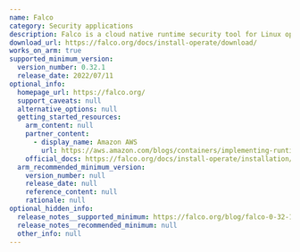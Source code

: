 ```yaml
---
name: Falco
category: Security applications
description: Falco is a cloud native runtime security tool for Linux operating systems.
download_url: https://falco.org/docs/install-operate/download/
works_on_arm: true
supported_minimum_version:
  version_number: 0.32.1
  release_date: 2022/07/11
optional_info:
  homepage_url: https://falco.org/
  support_caveats: null
  alternative_options: null
  getting_started_resources:
    arm_content: null
    partner_content:
      - display_name: Amazon AWS
        url: https://aws.amazon.com/blogs/containers/implementing-runtime-security-in-amazon-eks-using-cncf-falco/
    official_docs: https://falco.org/docs/install-operate/installation/
  arm_recommended_minimum_version:
    version_number: null
    release_date: null
    reference_content: null
    rationale: null
optional_hidden_info:
  release_notes__supported_minimum: https://falco.org/blog/falco-0-32-1/
  release_notes__recommended_minimum: null
  other_info: null
---
```

